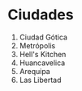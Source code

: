 # Ciudades

1. Ciudad Gótica
2. Metrópolis
3. Hell's Kitchen
4. Huancavelica
5. Arequipa
6. Las Libertad
